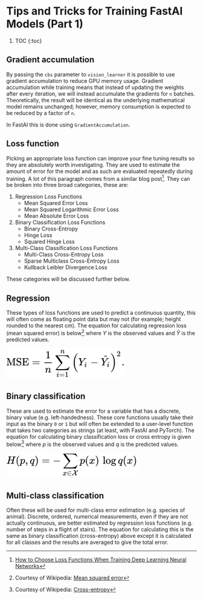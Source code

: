 # Tips and Tricks for Training FastAI Models (Part 1)

1. TOC
{:toc}

## Gradient accumulation
By passing the `cbs` parameter to `vision_learner` it is possible to use gradient accumulation to reduce GPU memory usage. Gradient accumulation while training means that instead of updating the weights after every iteration, we will instead accumulate the gradients for `n` batches. Theoretically, the result will be identical as the underlying mathematical model remains unchanged; however, memory consumption is expected to be reduced by a factor of `n`.

In FastAI this is done using `GradientAccumulation`.


## Loss function
Picking an appropriate loss function can improve your fine tuning results so they are absolutely worth investigating. They are used to estimate the amount of error for the model and as such are evaluated repeatedly during training. A lot of this paragraph comes from a similar blog post[^1]. They can be broken into three broad categories, these are:

1. Regression Loss Functions
    - Mean Squared Error Loss
    - Mean Squared Logarithmic Error Loss
    - Mean Absolute Error Loss
2. Binary Classification Loss Functions
    - Binary Cross-Entropy
    - Hinge Loss
    - Squared Hinge Loss
3. Multi-Class Classification Loss Functions
    - Multi-Class Cross-Entropy Loss
    - Sparse Multiclass Cross-Entropy Loss
    - Kullback Leibler Divergence Loss

These categories will be discussed further below.

## Regression
These types of loss functions are used to predict a continuous quantity, this will often come as floating point data but may not (for example; height rounded to the nearest cm). The equation for calculating regression loss (mean squared error) is below[^2] where $Y$ is the observed values and $\hat Y$ is the predicted values.

![regression equation](/images/mse-equation.svg)

## Binary classification
These are used to estimate the error for a variable that has a discrete, binary value (e.g. left-handedness). These core functions usually take their input as the binary `0` or `1` but will often be extended to a user-level function that takes two categories as strings (at least, with FastAI and PyTorch). The equation for calculating binary classification loss or cross entropy is given below[^3] where $p$ is the observed values and $q$ is the predicted values.

![cross-entroy equation](/images/cross-entropy-equation.svg)

## Multi-class classification
Often these will be used for multi-class error estimation (e.g. species of animal). Discrete, ordered, numerical measurements, even if they are not actually continuous, are better estimated by regression loss functions (e.g. number of steps in a flight of stairs). The equation for calculating this is the same as binary classification (cross-entropy) above except it is calculated for all classes and the results are averaged to give the total error.

[^1]: [How to Choose Loss Functions When Training Deep Learning Neural Networks](https://machinelearningmastery.com/how-to-choose-loss-functions-when-training-deep-learning-neural-networks/)
[^2]: Courtesy of Wikipedia: [Mean squared error](https://en.wikipedia.org/wiki/Mean_squared_error)
[^3]: Courtesy of Wikipedia: [Cross-entropy](https://en.wikipedia.org/wiki/Cross-entropy)
